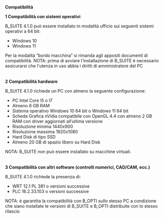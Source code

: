**Compatibilità**

**1 Compatibilità con sistemi operativi**

B\_SUITE 4.1.0 può essere installato in modalità ufficio sui seguenti sistemi operativi a 64 bit: 

- Windows 10
- Windows 11

Per la modalità “bordo macchina” si rimanda agli appositi documenti di compatibilità.
NOTA: prima di avviare l'installazione di B\_SUITE è necessario assicurarsi che l'utenza in uso abbia i diritti di amministratore del PC
<br>
<br>
<br>
**2 Compatibilità hardware**

B\_SUITE 4.1.0 richiede un PC con almeno la seguente configurazione:

- PC Intel Core I5 o I7
- Almeno 8 GB RAM
- Sistema operativo Windows 10 64 bit o Windows 11 64 bit
- Scheda Grafica nVidia compatibile con OpenGL 4.4 con almeno 2 GB RAM con driver aggiornati all’ultima versione
- Risoluzione minima 1440x900 
- Risoluzione massima 1920x1080 
- Hard Disk di tipo SSD
- Almeno 20 GB di spazio libero su Hard Disk

NOTA: B\_SUITE non può essere installato su macchine virtuali.
<br>
<br>
<br>
**3 Compatibilità con altri software (controlli numerici, CAD/CAM, ecc.)**

B\_SUITE 4.1.0 richiede la presenza di:

- WRT <a name="_hlk529961031"></a>12.1 PL 381 o versioni successive
- PLC 16.2.33.103 o versioni successive

NOTA: è garantita la compatibilità con B\_OPTI sullo stesso PC a condizione che siano installate le versioni di B\_SUITE e B\_OPTI distribuite con lo stesso rilascio
